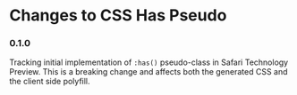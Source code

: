 # Changes to CSS Has Pseudo

### 0.1.0

Tracking initial implementation of `:has()` pseudo-class in Safari Technology Preview.
This is a breaking change and affects both the generated CSS and the client side polyfill.
